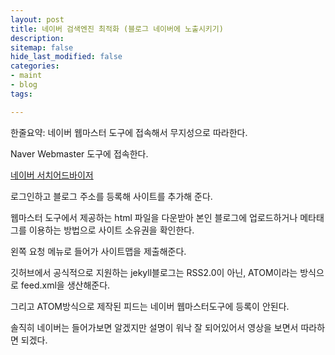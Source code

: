 ```yaml
---
layout: post
title: 네이버 검색엔진 최적화 (블로그 네이버에 노출시키기)
description: 
sitemap: false
hide_last_modified: false
categories:
- maint
- blog
tags: 

---
```

한줄요약: 네이버 웹마스터 도구에 접속해서 무지성으로 따라한다.

Naver Webmaster 도구에 접속한다.

[네이버 서치어드바이저](https://searchadvisor.naver.com/)

로그인하고 블로그 주소를 등록해 사이트를 추가해 준다.

웹마스터 도구에서 제공하는 html 파일을 다운받아 본인 블로그에 업로드하거나 메타태그를 이용하는 방법으로 사이트 소유권을 확인한다.

왼쪽 요청 메뉴로 들어가 사이트맵을 제출해준다.

깃허브에서 공식적으로 지원하는 jekyll블로그는 RSS2.0이 아닌, ATOM이라는 방식으로 feed.xml을 생산해준다.

그리고 ATOM방식으로 제작된 피드는 네이버 웹마스터도구에 등록이 안된다.

솔직히 네이버는 들어가보면 알겠지만 설명이 워낙 잘 되어있어서 영상을 보면서 따라하면 되겠다.